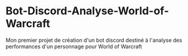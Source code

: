 # Bot-Discord-Analyse-World-of-Warcraft
 Mon premier projet de création d'un bot discord destiné à l'analyse des performances d'un personnage pour World of Warcraft

